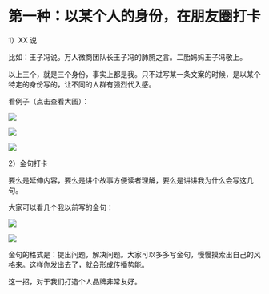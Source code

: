 # 第一种：以某个人的身份，在朋友圈打卡

1）XX 说

比如：王子冯说。万人微商团队长王子冯的肺腑之言。二胎妈妈王子冯敬上。

以上三个，就是三个身份，事实上都是我。只不过写某一条文案的时候，是以某个特定的身份写的，让不同的人群有强烈代入感。

看例子（点击查看大图）：

![](img/94fc354154d84243f9954152575cebf8.png)

![](img/d605120e6061d2df970e9a2cf228d6b6.png)

![](img/f17db0dbb599ea0116a938c39e2152d9.png)

2）金句打卡

要么是延伸内容，要么是讲个故事方便读者理解，要么是讲讲我为什么会写这几句。

大家可以看几个我以前写的金句：

![](img/9f845383367d78ea8663ae9c30a6fa06.png)

![](img/5c26a4d948ba236545886ca36ece05de.png)

金句的格式是：提出问题，解决问题。大家可以多多写金句，慢慢摸索出自己的风格来。这样你发出去了，就会形成传播势能。

这一招，对于我们打造个人品牌非常友好。